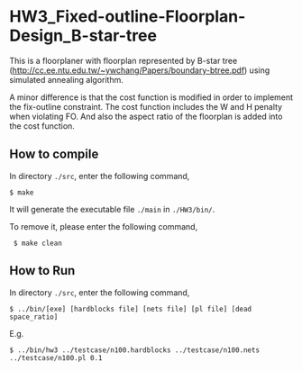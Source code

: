 # HW3_Fixed-outline-Floorplan-Design_B-star-tree

This is a floorplaner with floorplan represented by B-star tree (http://cc.ee.ntu.edu.tw/~ywchang/Papers/boundary-btree.pdf) using simulated annealing algorithm.<br> 

A minor difference is that the cost function is modified in order to implement the fix-outline constraint. The cost function includes the W and H penalty when violating FO. And also the aspect ratio of the floorplan is added into the cost function.<br>

## How to compile <br>
  In directory ```./src```, enter the following command, <br>
  ```
  $ make
  ```
  It will generate the executable file ```./main``` in ```./HW3/bin/```. <br>
  
To remove it, please enter the following command, <br>
 ```
  $ make clean
 ```
## How to Run
 In directory ```./src```, enter the following command, <br>
  ```
  $ ../bin/[exe] [hardblocks file] [nets file] [pl file] [dead space_ratio]
  ```
  E.g.
  ```
  $ ../bin/hw3 ../testcase/n100.hardblocks ../testcase/n100.nets ../testcase/n100.pl 0.1 
  ```
